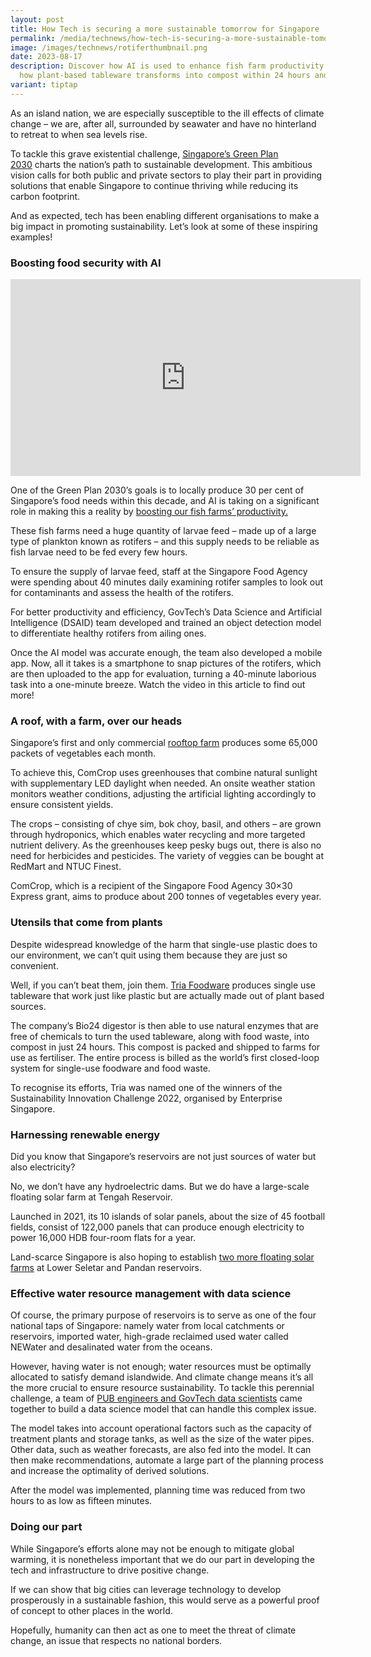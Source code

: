 ```yaml
---
layout: post
title: How Tech is securing a more sustainable tomorrow for Singapore
permalink: /media/technews/how-tech-is-securing-a-more-sustainable-tomorrow-for-singapore/
image: /images/technews/rotiferthumbnail.png
date: 2023-08-17
description: Discover how AI is used to enhance fish farm productivity and learn
  how plant-based tableware transforms into compost within 24 hours and more!
variant: tiptap
---
```

<p>As an island nation, we are especially susceptible to the ill effects of climate change – we are, after all, surrounded by seawater and have no hinterland to retreat to when sea levels rise.</p><p>To tackle this grave existential challenge,&nbsp;<a href="https://www.straitstimes.com/singapore/pm-lee-highlights-spores-green-plan-in-meeting-with-commonwealth-leaders" class="editor-rtfLink" rel="noopener noreferrer nofollow" target="_blank">Singapore’s Green Plan 2030</a>&nbsp;charts the nation’s path to sustainable development. This ambitious vision calls for both public and private sectors to play their part in providing solutions that enable Singapore to continue thriving while reducing its carbon footprint.</p><p>And as expected, tech has been enabling different organisations to make a big impact in promoting sustainability. Let’s look at some of these inspiring examples!</p><h3>Boosting food security with AI</h3><div class="iframe-wrapper"><iframe height="315" width="560" allowfullscreen="true" frameborder="0" src="https://www.youtube.com/embed/0iWTtzzhaU8?si=iZUmaYVIVCVFOd_H"></iframe></div><p>One of the Green Plan 2030’s goals is to locally produce 30 per cent of Singapore’s food needs within this decade, and AI is taking on a significant role in making this a reality by&nbsp;<a href="https://www.tech.gov.sg/media/technews/how-ai-and-a-camera-phone-help-keep-food-on-our-tables" class="editor-rtfLink" rel="noopener noreferrer nofollow" target="_blank">boosting our fish farms’ productivity.</a></p><p>These fish farms need a huge quantity of larvae feed – made up of a large type of plankton known as rotifers – and this supply needs to be reliable as fish larvae need to be fed every few hours.</p><p>To ensure the supply of larvae feed, staff at the Singapore Food Agency were spending about 40 minutes daily examining rotifer samples to look out for contaminants and assess the health of the rotifers.</p><p>For better productivity and efficiency, GovTech’s Data Science and Artificial Intelligence (DSAID) team developed and trained an object detection model to differentiate healthy rotifers from ailing ones.</p><p>Once the AI model was accurate enough, the team also developed a mobile app. Now, all it takes is a smartphone to snap pictures of the rotifers, which are then uploaded to the app for evaluation, turning a 40-minute laborious task into a one-minute breeze. Watch the video in this article to find out more!</p><h3>A roof, with a farm, over our heads</h3><p>Singapore’s first and only commercial&nbsp;<a href="https://www.thepeakmagazine.com.sg/gallery/interviews/comcrop-sustainable-food-urban-farming-vegetable-farm/" class="editor-rtfLink" rel="noopener noreferrer nofollow" target="_blank">rooftop farm</a>&nbsp;produces some 65,000 packets of vegetables each month.</p><p>To achieve this, ComCrop uses greenhouses that combine natural sunlight with supplementary LED daylight when needed. An onsite weather station monitors weather conditions, adjusting the artificial lighting accordingly to ensure consistent yields.</p><p>The crops – consisting of chye sim, bok choy, basil, and others – are grown through hydroponics, which enables water recycling and more targeted nutrient delivery. As the greenhouses keep pesky bugs out, there is also no need for herbicides and pesticides. The variety of veggies can be bought at RedMart and NTUC Finest.</p><p>ComCrop, which is a recipient of the Singapore Food Agency 30×30 Express grant, aims to produce about 200 tonnes of vegetables every year.</p><h3>Utensils that come from plants</h3><p>Despite widespread knowledge of the harm that single-use plastic does to our environment, we can’t quit using them because they are just so convenient.</p><p>Well, if you can’t beat them, join them.&nbsp;<a href="https://triafoodware.com/bio24/" class="editor-rtfLink" rel="noopener noreferrer nofollow" target="_blank">Tria Foodware</a>&nbsp;produces single use tableware that work just like plastic but are actually made out of plant based sources.</p><p>The company’s Bio24 digestor is then able to use natural enzymes that are free of chemicals to turn the used tableware, along with food waste, into compost in just 24 hours. This compost is packed and shipped to farms for use as fertiliser. The entire process is billed as the world’s first closed-loop system for single-use foodware and food waste.</p><p>To recognise its efforts, Tria was named one of the winners of the Sustainability Innovation Challenge 2022, organised by Enterprise Singapore.</p><h3>Harnessing renewable energy</h3><p>Did you know that Singapore’s reservoirs are not just sources of water but also electricity?</p><p>No, we don’t have any hydroelectric dams. But we do have a large-scale floating solar farm at Tengah Reservoir.</p><p>Launched in 2021, its 10 islands of solar panels, about the size of 45 football fields, consist of 122,000 panels that can produce enough electricity to power 16,000 HDB four-room flats for a year.</p><p>Land-scarce Singapore is also hoping to establish&nbsp;<a href="https://www.straitstimes.com/singapore/environment/pub-eyes-2-large-scale-floating-solar-farms-at-lower-seletar-and-pandan" class="editor-rtfLink" rel="noopener noreferrer nofollow" target="_blank">two more floating solar farms</a>&nbsp;at Lower Seletar and Pandan reservoirs.</p><h3>Effective water resource management with data science</h3><p>Of course, the primary purpose of reservoirs is to serve as one of the four national taps of Singapore: namely water from local catchments or reservoirs, imported water, high-grade reclaimed used water called NEWater and desalinated water from the oceans.</p><p>However, having water is not enough; water resources must be optimally allocated to satisfy demand islandwide. And climate change means it’s all the more crucial to ensure resource sustainability. To tackle this perennial challenge, a team of&nbsp;<a href="https://www.tech.gov.sg/media/technews/from-source-to-sink" class="editor-rtfLink" rel="noopener noreferrer nofollow" target="_blank">PUB engineers and GovTech data scientists</a>&nbsp;came together to build a data science model that can handle this complex issue.</p><p>The model takes into account operational factors such as the capacity of treatment plants and storage tanks, as well as the size of the water pipes. Other data, such as weather forecasts, are also fed into the model. It can then make recommendations, automate a large part of the planning process and increase the optimality of derived solutions.</p><p>After the model was implemented, planning time was reduced from two hours to as low as fifteen minutes.</p><h3>Doing our part</h3><p>While Singapore’s efforts alone may not be enough to mitigate global warming, it is nonetheless important that we do our part in developing the tech and infrastructure to drive positive change.</p><p>If we can show that big cities can leverage technology to develop prosperously in a sustainable fashion, this would serve as a powerful proof of concept to other places in the world.</p><p>Hopefully, humanity can then act as one to meet the threat of climate change, an issue that respects no national borders.</p>